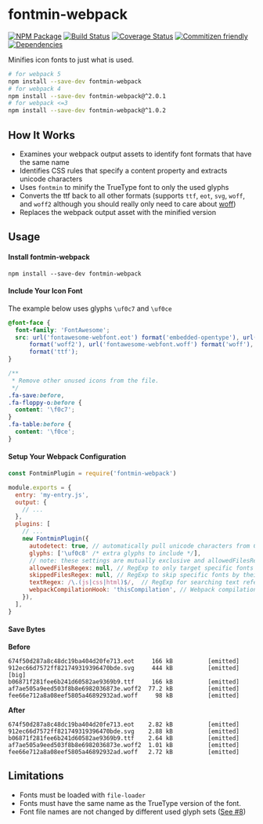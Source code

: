 # fontmin-webpack

[![NPM Package](https://badge.fury.io/js/fontmin-webpack.svg)](https://www.npmjs.com/package/fontmin-webpack)
[![Build Status](https://travis-ci.org/patrickhulce/fontmin-webpack.svg?branch=master)](https://travis-ci.org/patrickhulce/fontmin-webpack)
[![Coverage Status](https://coveralls.io/repos/github/patrickhulce/fontmin-webpack/badge.svg?branch=master)](https://coveralls.io/github/patrickhulce/fontmin-webpack?branch=master)
[![Commitizen friendly](https://img.shields.io/badge/commitizen-friendly-brightgreen.svg)](http://commitizen.github.io/cz-cli/)
[![Dependencies](https://david-dm.org/patrickhulce/fontmin-webpack.svg)](https://david-dm.org/patrickhulce/fontmin-webpack)

Minifies icon fonts to just what is used.

```bash
# for webpack 5
npm install --save-dev fontmin-webpack
# for webpack 4
npm install --save-dev fontmin-webpack@^2.0.1
# for webpack <=3
npm install --save-dev fontmin-webpack@^1.0.2
```

## How It Works

- Examines your webpack output assets to identify font formats that have the same name
- Identifies CSS rules that specify a content property and extracts unicode characters
- Uses `fontmin` to minify the TrueType font to only the used glyphs
- Converts the ttf back to all other formats (supports `ttf`, `eot`, `svg`, `woff`, and `woff2` although you should really only need to care about [woff](http://caniuse.com/#search=woff))
- Replaces the webpack output asset with the minified version

## Usage

#### Install fontmin-webpack

`npm install --save-dev fontmin-webpack`

#### Include Your Icon Font

The example below uses glyphs `\uf0c7` and `\uf0ce`

```css
@font-face {
  font-family: 'FontAwesome';
  src: url('fontawesome-webfont.eot') format('embedded-opentype'), url('fontawesome-webfont.woff2')
      format('woff2'), url('fontawesome-webfont.woff') format('woff'), url('fontawesome-webfont.ttf')
      format('ttf');
}

/**
 * Remove other unused icons from the file.
 */
.fa-save:before,
.fa-floppy-o:before {
  content: '\f0c7';
}
.fa-table:before {
  content: '\f0ce';
}
```

#### Setup Your Webpack Configuration

```js
const FontminPlugin = require('fontmin-webpack')

module.exports = {
  entry: 'my-entry.js',
  output: {
    // ...
  },
  plugins: [
    // ...
    new FontminPlugin({
      autodetect: true, // automatically pull unicode characters from CSS
      glyphs: ['\uf0c8' /* extra glyphs to include */],
      // note: these settings are mutually exclusive and allowedFilesRegex has priority over skippedFilesRegex
      allowedFilesRegex: null, // RegExp to only target specific fonts by their names
      skippedFilesRegex: null, // RegExp to skip specific fonts by their names
      textRegex: /\.(js|css|html)$/,  // RegExp for searching text reference
      webpackCompilationHook: 'thisCompilation', // Webpack compilation hook (for example PurgeCss webpack plugin use 'compilation' )
    }),
  ],
}
```

#### Save Bytes

**Before**

```
674f50d287a8c48dc19ba404d20fe713.eot     166 kB          [emitted]
912ec66d7572ff821749319396470bde.svg     444 kB          [emitted]  [big]
b06871f281fee6b241d60582ae9369b9.ttf     166 kB          [emitted]
af7ae505a9eed503f8b8e6982036873e.woff2  77.2 kB          [emitted]
fee66e712a8a08eef5805a46892932ad.woff     98 kB          [emitted]
```

**After**

```
674f50d287a8c48dc19ba404d20fe713.eot    2.82 kB          [emitted]
912ec66d7572ff821749319396470bde.svg    2.88 kB          [emitted]
b06871f281fee6b241d60582ae9369b9.ttf    2.64 kB          [emitted]
af7ae505a9eed503f8b8e6982036873e.woff2  1.01 kB          [emitted]
fee66e712a8a08eef5805a46892932ad.woff   2.72 kB          [emitted]
```

## Limitations

- Fonts must be loaded with `file-loader`
- Fonts must have the same name as the TrueType version of the font.
- Font file names are not changed by different used glyph sets ([See #8](https://github.com/patrickhulce/fontmin-webpack/issues/8))
